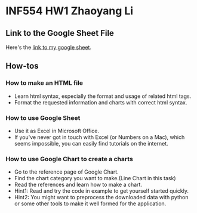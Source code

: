 # INF554 HW1 Zhaoyang Li
## Link to the Google Sheet File
Here's the [link to my google sheet](https://docs.google.com/spreadsheets/d/1PpNOHrBTYcJJSpkW7o-PUCBQ2v_BwFWjz3KgY3_jtd4/edit#gid=0).
## How-tos
### How to make an HTML file
* Learn html syntax, especially the format and usage of related html tags.
* Format the requested information and charts with correct html syntax.
### How to use Google Sheet
* Use it as Excel in Microsoft Office.
* If you've never got in touch with Excel (or Numbers on a Mac), which seems impossible, you can easily find tutorials on the internet.
### How to use Google Chart to create a charts
* Go to the reference page of Google Chart. 
* Find the chart category you want to make.(Line Chart in this task)
* Read the references and learn how to make a chart. 
* Hint1: Read and try the code in example to get yourself started quickly.
* Hint2: You might want to preprocess the downloaded data with python or some other tools to make it well formed for the application.
